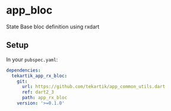# app_bloc

State Base bloc definition using rxdart

## Setup

In your `pubspec.yaml`:

```yaml
dependencies:
  tekartik_app_rx_bloc:
    git:
      url: https://github.com/tekartik/app_common_utils.dart
      ref: dart2_3
      path: app_rx_bloc
    version: '>=0.1.0'
```
